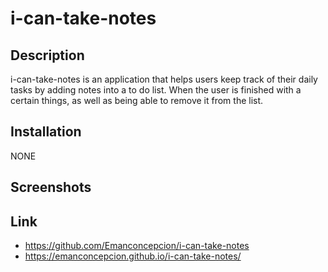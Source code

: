 # i-can-take-notes

## Description

i-can-take-notes is an application that helps users keep track of their daily tasks by adding notes into a to do list. When the user is finished with a certain things, as well as being able to remove it from the list.

## Installation 

NONE

## Screenshots

## Link

* https://github.com/Emanconcepcion/i-can-take-notes
* https://emanconcepcion.github.io/i-can-take-notes/
